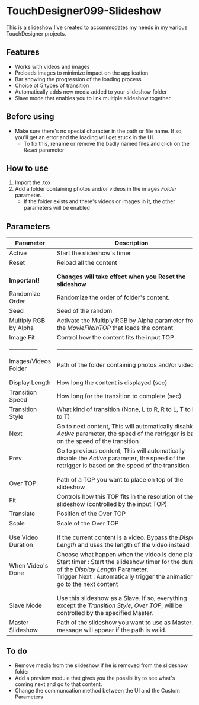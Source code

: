 # TouchDesigner099-Slideshow

This is a slideshow I've created to accommodates my needs in my various TouchDesigner projects.

## Features
- Works with videos and images
- Preloads images to minimize impact on the application
- Bar showing the progression of the loading process
- Choice of 5 types of transition
- Automatically adds new media added to your slideshow folder
- Slave mode that enables you to link multiple slideshow together 

## Before using
- Make sure there's no special character in the path or file name. If so, you'll get an error and the loading will get stuck in the UI.
  - To fix this, rename or remove the badly named files and click on the *Reset* parameter

## How to use
1. Import the .tox
2. Add a folder containing photos and/or videos in the images *Folder* parameter.
   - If the folder exists and there's videos or images in it, the other parameters will be enabled
   

## Parameters
| Parameter                     | Description |
| ---                           | -------------------------------------------- |
| Active                        | Start the slideshow's timer  |
| Reset                         | Reload all the content   |
|||
|||
| **Important!**|**Changes will take effect when you Reset the slideshow**|
| Randomize Order               | Randomize the order of folder's content.|
| Seed                          | Seed of the random  |  
| Multiply RGB by Alpha         | Activate the Multiply RGB by Alpha parameter from the *MovieFileInTOP* that loads the content | 
| Image Fit                   | Control how the content fits the input TOP  | 
| **__________**|**_____________________________________________________**|
|||
|||
| Images/Videos Folder          | Path of the folder containing photos and/or videos | 
|||
|||
| Display Length                | How long the content is displayed (sec)  | 
| Transition Speed              | How long for the transition to complete (sec)  | 
| Transition Style              | What kind of transition (None, L to R, R to L, T to B, B to T)  | 
| Next                          | Go to next content, This will automatically disable the *Active* parameter, the speed of the retrigger is based on the speed of the transition  | 
| Prev                          | Go to previous content, This will automatically disable the *Active* parameter, the speed of the retrigger is based on the speed of the transition  | 
|||
|||
| Over TOP                      | Path of a TOP you want to place on top of the slideshow  | 
| Fit                           | Controls how this TOP fits in the resolution of the slideshow (controlled by the input TOP)  | 
| Translate                     | Position of the Over TOP  | 
| Scale                         | Scale of the Over TOP  | 
|||
|||
| Use Video Duration            | If the current content is a video. Bypass the *Display Length* and uses the length of the video instead  | 
| When Video's Done             | Choose what happen when the video is done playing.<br />Start timer : Start the slideshow timer for the duration of the *Display Length* Parameter.<br />Trigger Next : Automatically trigger the animation and go to the next content  | 
|||
|||
| Slave Mode                    | Use this slideshow as a Slave. If so, everything except the *Transition Style*, *Over TOP*, will be controlled by the specified Master.  |
| Master Slideshow              | Path of the slideshow you want to use as Master. A message will appear if the path is valid.  |

## To do
- Remove media from the slideshow if he is removed from the slideshow folder
- Add a preview module that gives you the possibility to see what's coming next and go to that content.
- Change the communcation method between the UI and the Custom Parameters
